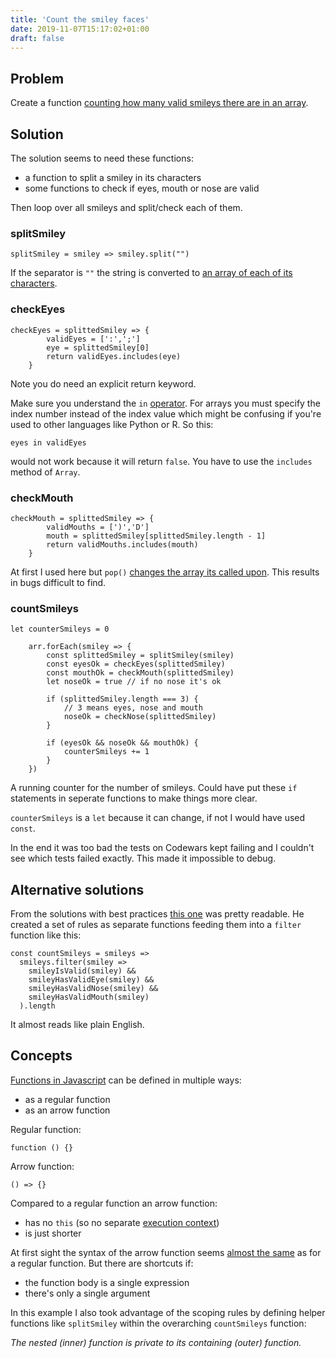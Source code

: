 ```yaml
---
title: 'Count the smiley faces'
date: 2019-11-07T15:17:02+01:00
draft: false
---
```


## Problem

Create a function [counting how many valid smileys there are in an array](https://www.codewars.com/kata/583203e6eb35d7980400002a/train/javascript).

## Solution

The solution seems to need these functions:

- a function to split a smiley in its characters
- some functions to check if eyes, mouth or nose are valid

Then loop over all smileys and split/check each of them.

### splitSmiley

```
splitSmiley = smiley => smiley.split("")
```

If the separator is `""` the string is converted to [an array of each of its characters](https://developer.mozilla.org/en-US/docs/Web/JavaScript/Reference/Global_Objects/String/split).

### checkEyes

```
checkEyes = splittedSmiley => {
        validEyes = [':',';']
        eye = splittedSmiley[0]
        return validEyes.includes(eye)
    }
```

Note you do need an explicit return keyword.

Make sure you understand the `in` [operator](https://developer.mozilla.org/en-US/docs/Web/JavaScript/Reference/Operators/in). For arrays you must specify the index number instead of the index value which might be confusing if you're used to other languages like Python or R. So this:

```
eyes in validEyes
```

would not work because it will return `false`. You have to use the `includes` method of `Array`.

### checkMouth

```
checkMouth = splittedSmiley => {
        validMouths = [')','D']
        mouth = splittedSmiley[splittedSmiley.length - 1]
        return validMouths.includes(mouth)
    }
```

At first I used here but `pop()` [changes the array its called upon](https://developer.mozilla.org/en-US/docs/Web/JavaScript/Reference/Global_Objects/Array/pop). This results in bugs difficult to find.

### countSmileys

```
let counterSmileys = 0

    arr.forEach(smiley => {
        const splittedSmiley = splitSmiley(smiley)
        const eyesOk = checkEyes(splittedSmiley)
        const mouthOk = checkMouth(splittedSmiley)
        let noseOk = true // if no nose it's ok

        if (splittedSmiley.length === 3) {
            // 3 means eyes, nose and mouth
            noseOk = checkNose(splittedSmiley)
        }

        if (eyesOk && noseOk && mouthOk) {
            counterSmileys += 1
        }
    })
```

A running counter for the number of smileys. Could have put these `if` statements in seperate functions to make things more clear.

`counterSmileys` is a `let` because it can change, if not I would have used `const`.

In the end it was too bad the tests on Codewars kept failing and I couldn't see which tests failed exactly. This made it impossible to debug.

## Alternative solutions

From the solutions with best practices [this one](https://www.codewars.com/kata/reviews/583203efeb35d7980400002c/groups/5a7543187e3b173d76000aa7) was pretty readable. He created a set of rules as separate functions feeding them into a `filter` function like this:

```
const countSmileys = smileys =>
  smileys.filter(smiley =>
    smileyIsValid(smiley) &&
    smileyHasValidEye(smiley) &&
    smileyHasValidNose(smiley) &&
    smileyHasValidMouth(smiley)
  ).length
```

It almost reads like plain English.

## Concepts

[Functions in Javascript](https://developer.mozilla.org/en-US/docs/Web/JavaScript/Guide/Functions) can be defined in multiple ways:

- as a regular function
- as an arrow function

Regular function:

```
function () {}
```

Arrow function:

```
() => {}
```

Compared to a regular function an arrow function:

- has no `this` (so no separate [execution context](https://codeburst.io/all-about-this-and-new-keywords-in-javascript-38039f71780c))
- is just shorter

At first sight the syntax of the arrow function seems [almost the same](https://zendev.com/2018/10/01/javascript-arrow-functions-how-why-when.html) as for a regular function. But there are shortcuts if:

- the function body is a single expression
- there's only a single argument

In this example I also took advantage of the scoping rules by defining helper functions like `splitSmiley` within the overarching `countSmileys` function:

_The nested (inner) function is private to its containing (outer) function._
